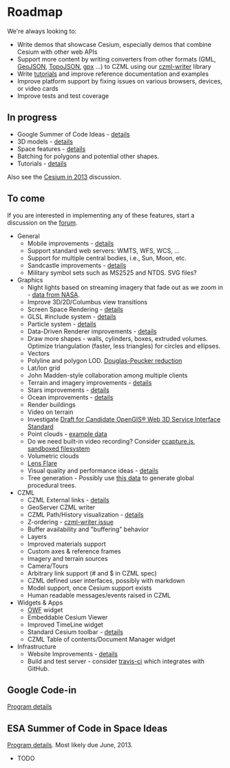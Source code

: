 # Roadmap

We're always looking to:
* Write demos that showcase Cesium, especially demos that combine Cesium with other web APIs
* Support more content by writing converters from other formats (GML, [GeoJSON](http://www.geojson.org/), [TopoJSON](https://github.com/mbostock/topojson), [gpx](http://www.topografix.com/gpx.asp) ...) to CZML using our [czml-writer](https://github.com/AnalyticalGraphicsInc/czml-writer) library
* Write [tutorials](Tutorials-Details) and improve reference documentation and examples
* Improve platform support by fixing issues on various browsers, devices, or video cards
* Improve tests and test coverage

## In progress
* Google Summer of Code Ideas - [details](Google-Summer-of-Code-Ideas)
* 3D models - [details](Models-Details)
* Space features - [details](Space-features)
* Batching for polygons and potential other shapes.
* Tutorials - [details](Tutorials-Details)

Also see the [Cesium in 2013](https://groups.google.com/forum/#!topic/cesium-dev/roG1XTqbcUk) discussion.

## To come

If you are interested in implementing any of these features, start a discussion on the [forum](http://cesium.agi.com/forum.html).

* General
   * Mobile improvements - [details](Mobile-Details)
   * Support standard web servers: WMTS, WFS, WCS, ...
   * Support for multiple central bodies, i.e., Sun, Moon, etc.
   * Sandcastle improvements - [details](Sandcastle-Details)
   * Military symbol sets such as MS2525 and NTDS.  SVG files?
* Graphics
   * Night lights based on streaming imagery that fade out as we zoom in - [data from NASA](http://www.nasa.gov/mission_pages/NPP/news/earth-at-night.html).
   * Improve 3D/2D/Columbus view transitions
   * Screen Space Rendering - [details](Screen-Space-Rendering-Details)
   * GLSL #include system - [details](GLSL-Details)
   * Particle system - [details](Particle-System-Details)
   * Data-Driven Renderer improvements - [details](Data-Driven-Renderer-Details)
   * Draw more shapes - walls, cylinders, boxes, extruded volumes.  Optimize triangulation (faster, less triangles) for circles and ellipses.
   * Vectors
   * Polyline and polygon LOD.  [Douglas-Peucker reduction](http://www.bowdoin.edu/~ltoma/teaching/cs350/spring06/Lecture-Handouts/hershberger92speeding.pdf)
   * Lat/lon grid
   * John Madden-style collaboration among multiple clients
   * Terrain and imagery improvements - [details](https://github.com/AnalyticalGraphicsInc/cesium/issues/526)
   * Stars improvements - [details](Stars-Details)
   * Ocean improvements - [details](Ocean-Details)
   * Render buildings
   * Video on terrain
   * Investigate [Draft for Candidate OpenGIS® Web 3D Service Interface Standard](portal.opengeospatial.org/files/?artifact_id=36390)
   * Point clouds - [example data](http://kos.informatik.uni-osnabrueck.de/3Dscans/)
   * Do we need built-in video recording?  Consider [ccapture.js](https://github.com/spite/ccapture.js), [sandboxed filesystem](https://gist.github.com/4370822)
   * Volumetric clouds
   * [Lens Flare](http://www.john-chapman.net/content.php?id=18)
   * Visual quality and performance ideas - [details](Visual-Quality-and-Performance-Details)
   * Tree generation - Possibly use [this data](http://glcf.umd.edu/data/) to generate global procedural trees.
* CZML
   * CZML External links - [details](External-links)
   * GeoServer CZML writer
   * CZML Path/History visualization - [details](CZML-History-visualization-details)
   * Z-ordering - [czml-writer issue](https://github.com/AnalyticalGraphicsInc/czml-writer/issues/20)
   * Buffer availability and "buffering" behavior
   * Layers
   * Improved materials support
   * Custom axes & reference frames
   * Imagery and terrain sources
   * Camera/Tours
   * Arbitrary link support (# and $ in CZML spec)
   * CZML defined user interfaces, possibly with markdown
   * Model support, once Cesium support exists
   * Human readable messages/events raised in CZML
* Widgets & Apps
   * [OWF](https://www.owfgoss.org/) widget
   * Embeddable Cesium Viewer
   * Improved TimeLine widget
   * Standard Cesium toolbar - [details](Cesium-standard-actions)
   * CZML Table of contents/Document Manager widget
* Infrastructure
   * Website Improvements - [details](Website-Improvement-Details)
   * Build and test server - consider [travis-ci](https://github.com/travis-ci/travis-ci) which integrates with GitHub.

## Google Code-in

[Program details](http://code.google.com/opensource/gci/2012/index.html)

## ESA Summer of Code in Space Ideas

[Program details](http://sophia.estec.esa.int/socis2012/).  Most likely due June, 2013.

* TODO